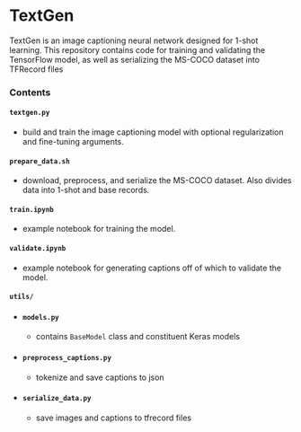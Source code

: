 # TextGen
  
TextGen is an image captioning neural network designed for 1-shot learning. This
repository contains code for training and validating the TensorFlow model, as well
as serializing the MS-COCO dataset into TFRecord files

### Contents

#### ```textgen.py```
- build and train the image captioning model with optional regularization and
fine-tuning arguments.

#### ```prepare_data.sh```
- download, preprocess, and serialize the MS-COCO dataset. Also divides data
into 1-shot and base records.

#### ```train.ipynb```
- example notebook for training the model.

#### ```validate.ipynb```
- example notebook for generating captions off of which to validate the model.

#### ```utils/```
- #### ```models.py```
    - contains ```BaseModel``` class and constituent Keras models
- #### ```preprocess_captions.py```
    - tokenize and save captions to json
- #### ```serialize_data.py```
    - save images and captions to tfrecord files


